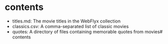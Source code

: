 # contents

- titles.md: The movie titles in the WebFlyx collection
- classics.csv: A comma-separated list of classic movies
- quotes: A directory of files containing memorable quotes from movies# contents


